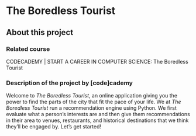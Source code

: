 # The Boredless Tourist

## About this project

### Related course
CODECADEMY | START A CAREER IN COMPUTER SCIENCE: The Boredless Tourist 

### Description of the project by [code]cademy
Welcome to *The Boredless Tourist*, an online application giving you the power to find the parts of the city that fit the pace of your life. We at *The Boredless Tourist* run a recommendation engine using Python. We first evaluate what a person’s interests are and then give them recommendations in their area to venues, restaurants, and historical destinations that we think they’ll be engaged by. Let’s get started!